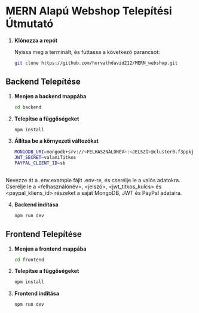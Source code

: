 # MERN Alapú Webshop Telepítési Útmutató

1. **Klónozza a repót**
   
   Nyissa meg a terminált, és futtassa a következő parancsot:
   ```bash
   git clone https://github.com/horvathdavid212/MERN_webshop.git


## Backend Telepítése

1. **Menjen a backend mappába**
   ```bash
   cd backend

2. **Telepítse a függőségeket**
   ```bash
   npm install

3.  **Állítsa be a környezeti változókat**
    ```bash
    MONGODB_URI=mongodb+srv://<FELHASZNÁLÓNÉV>:<JELSZÓ>@cluster0.f3ppkjj.mongodb.net/<ADATBÁZISNEVE>?retryWrites=true&w=majority
    JWT_SECRET=valamiTitkos
    PAYPAL_CLIENT_ID=sb
 
  Nevezze át a .env.example fájlt .env-re, és cserélje le a valós adatokra.
  Cserélje le a <felhasználónév>, <jelszó>, <jwt_titkos_kulcs> és <paypal_kliens_id> részeket a saját MongoDB, JWT és PayPal adataira.

4.  **Backend indítása**
    ```bash
    npm run dev

## Frontend Telepítése

1. **Menjen a frontend mappába**
   ```bash
   cd frontend

2. **Telepítse a függőségeket**
   ```bash
   npm install
   
3. **Frontend indítása**
   ```bash
   npm run dev
   
